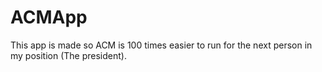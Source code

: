 # ACMApp
This app is made so ACM is 100 times easier to run for the next person in my position (The president). 
